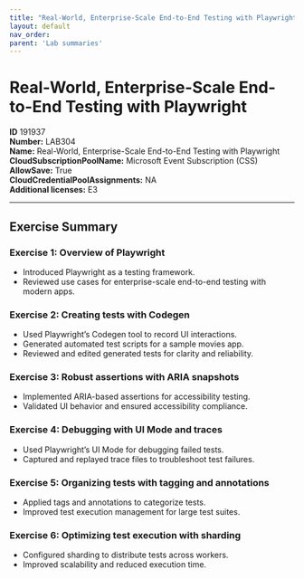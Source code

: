 ```yaml
---
title: "Real-World, Enterprise-Scale End-to-End Testing with Playwright"
layout: default
nav_order:
parent: 'Lab summaries'
---
```


# Real-World, Enterprise-Scale End-to-End Testing with Playwright

**ID** 191937  
**Number:** LAB304  
**Name:** Real-World, Enterprise-Scale End-to-End Testing with Playwright
**CloudSubscriptionPoolName:** Microsoft Event Subscription (CSS)  
**AllowSave:** True  
**CloudCredentialPoolAssignments:** NA  
**Additional licenses:** E3  

---

## Exercise Summary

### Exercise 1: Overview of Playwright
- Introduced Playwright as a testing framework.  
- Reviewed use cases for enterprise-scale end-to-end testing with modern apps.  

### Exercise 2: Creating tests with Codegen
- Used Playwright’s Codegen tool to record UI interactions.  
- Generated automated test scripts for a sample movies app.  
- Reviewed and edited generated tests for clarity and reliability.  

### Exercise 3: Robust assertions with ARIA snapshots
- Implemented ARIA-based assertions for accessibility testing.  
- Validated UI behavior and ensured accessibility compliance.  

### Exercise 4: Debugging with UI Mode and traces
- Used Playwright’s UI Mode for debugging failed tests.  
- Captured and replayed trace files to troubleshoot test failures.  

### Exercise 5: Organizing tests with tagging and annotations
- Applied tags and annotations to categorize tests.  
- Improved test execution management for large test suites.  

### Exercise 6: Optimizing test execution with sharding
- Configured sharding to distribute tests across workers.  
- Improved scalability and reduced execution time.
